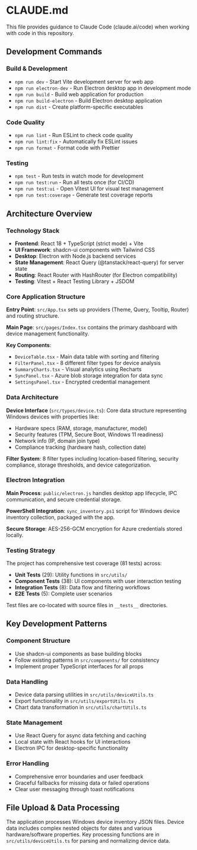 # CLAUDE.md

This file provides guidance to Claude Code (claude.ai/code) when working with code in this repository.

## Development Commands

### Build & Development
- `npm run dev` - Start Vite development server for web app
- `npm run electron-dev` - Run Electron desktop app in development mode
- `npm run build` - Build web application for production
- `npm run build-electron` - Build Electron desktop application
- `npm run dist` - Create platform-specific executables

### Code Quality
- `npm run lint` - Run ESLint to check code quality
- `npm run lint:fix` - Automatically fix ESLint issues
- `npm run format` - Format code with Prettier

### Testing
- `npm test` - Run tests in watch mode for development
- `npm run test:run` - Run all tests once (for CI/CD)
- `npm run test:ui` - Open Vitest UI for visual test management
- `npm run test:coverage` - Generate test coverage reports

## Architecture Overview

### Technology Stack
- **Frontend**: React 18 + TypeScript (strict mode) + Vite
- **UI Framework**: shadcn-ui components with Tailwind CSS
- **Desktop**: Electron with Node.js backend services
- **State Management**: React Query (@tanstack/react-query) for server state
- **Routing**: React Router with HashRouter (for Electron compatibility)
- **Testing**: Vitest + React Testing Library + JSDOM

### Core Application Structure

**Entry Point**: `src/App.tsx` sets up providers (Theme, Query, Tooltip, Router) and routing structure.

**Main Page**: `src/pages/Index.tsx` contains the primary dashboard with device management functionality.

**Key Components**:
- `DeviceTable.tsx` - Main data table with sorting and filtering
- `FilterPanel.tsx` - 8 different filter types for device analysis
- `SummaryCharts.tsx` - Visual analytics using Recharts
- `SyncPanel.tsx` - Azure blob storage integration for data sync
- `SettingsPanel.tsx` - Encrypted credential management

### Data Architecture

**Device Interface** (`src/types/device.ts`): Core data structure representing Windows devices with properties like:
- Hardware specs (RAM, storage, manufacturer, model)
- Security features (TPM, Secure Boot, Windows 11 readiness)
- Network info (IP, domain join type)
- Compliance tracking (hardware hash, collection date)

**Filter System**: 8 filter types including location-based filtering, security compliance, storage thresholds, and device categorization.

### Electron Integration

**Main Process**: `public/electron.js` handles desktop app lifecycle, IPC communication, and secure credential storage.

**PowerShell Integration**: `sync_inventory.ps1` script for Windows device inventory collection, packaged with the app.

**Secure Storage**: AES-256-GCM encryption for Azure credentials stored locally.

### Testing Strategy

The project has comprehensive test coverage (81 tests) across:
- **Unit Tests** (29): Utility functions in `src/utils/`
- **Component Tests** (38): UI components with user interaction testing
- **Integration Tests** (8): Data flow and filtering workflows
- **E2E Tests** (5): Complete user scenarios

Test files are co-located with source files in `__tests__` directories.

## Key Development Patterns

### Component Structure
- Use shadcn-ui components as base building blocks
- Follow existing patterns in `src/components/` for consistency
- Implement proper TypeScript interfaces for all props

### Data Handling
- Device data parsing utilities in `src/utils/deviceUtils.ts`
- Export functionality in `src/utils/exportUtils.ts`
- Chart data transformation in `src/utils/chartUtils.ts`

### State Management
- Use React Query for async data fetching and caching
- Local state with React hooks for UI interactions
- Electron IPC for desktop-specific functionality

### Error Handling
- Comprehensive error boundaries and user feedback
- Graceful fallbacks for missing data or failed operations
- Clear user messaging through toast notifications

## File Upload & Data Processing

The application processes Windows device inventory JSON files. Device data includes complex nested objects for dates and various hardware/software properties. Key processing functions are in `src/utils/deviceUtils.ts` for parsing and normalizing device data.